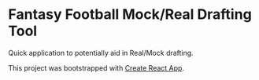 # Fantasy Football Mock/Real Drafting Tool

Quick application to potentially aid in Real/Mock drafting.

This project was bootstrapped with [Create React App](https://github.com/facebook/create-react-app).

